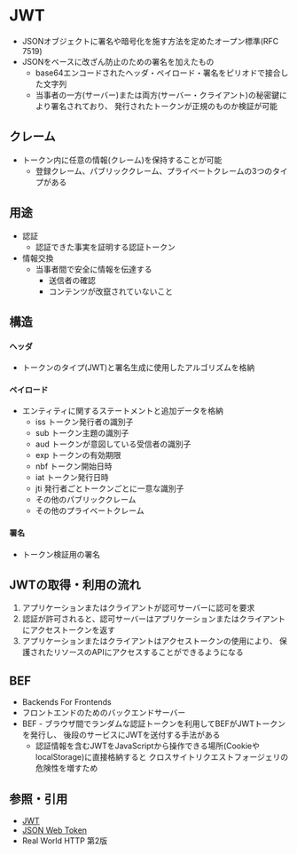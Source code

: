 # JWT
- JSONオブジェクトに署名や暗号化を施す方法を定めたオープン標準(RFC 7519)
- JSONをベースに改ざん防止のための署名を加えたもの
  - base64エンコードされたヘッダ・ペイロード・署名をピリオドで接合した文字列
  - 当事者の一方(サーバー)または両方(サーバー・クライアント)の秘密鍵により署名されており、
    発行されたトークンが正規のものか検証が可能

## クレーム
- トークン内に任意の情報(クレーム)を保持することが可能
  - 登録クレーム、パブリッククレーム、プライベートクレームの3つのタイプがある

## 用途
- 認証
  - 認証できた事実を証明する認証トークン
- 情報交換
  - 当事者間で安全に情報を伝達する
    - 送信者の確認
    - コンテンツが改竄されていないこと

## 構造
#### ヘッダ
- トークンのタイプ(JWT)と署名生成に使用したアルゴリズムを格納

#### ペイロード
- エンティティに関するステートメントと追加データを格納
  - iss トークン発行者の識別子
  - sub トークン主題の識別子
  - aud トークンが意図している受信者の識別子
  - exp トークンの有効期限
  - nbf トークン開始日時
  - iat トークン発行日時
  - jti 発行者ごとトークンごとに一意な識別子
  - その他のパブリッククレーム
  - その他のプライベートクレーム

#### 署名
- トークン検証用の署名

## JWTの取得・利用の流れ
1. アプリケーションまたはクライアントが認可サーバーに認可を要求
2. 認証が許可されると、認可サーバーはアプリケーションまたはクライアントにアクセストークンを返す
3. アプリケーションまたはクライアントはアクセストークンの使用により、
   保護されたリソースのAPIにアクセスすることができるようになる

## BEF
- Backends For Frontends
- フロントエンドのためのバックエンドサーバー
- BEF - ブラウザ間でランダムな認証トークンを利用してBEFがJWTトークンを発行し、
  後段のサービスにJWTを送付する手法がある
  - 認証情報を含むJWTをJavaScriptから操作できる場所(CookieやlocalStorage)に直接格納すると
    クロスサイトリクエストフォージェリの危険性を増すため

## 参照・引用
- [JWT](https://jwt.io/)
- [JSON Web Token](https://ja.wikipedia.org/wiki/JSON_Web_Token)
- Real World HTTP 第2版
